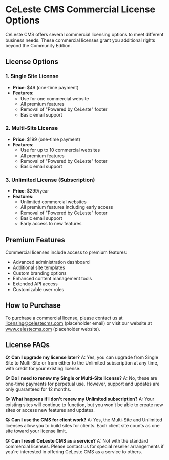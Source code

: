 # CeLeste CMS Commercial License Options

CeLeste CMS offers several commercial licensing options to meet different business needs. These commercial licenses grant you additional rights beyond the Community Edition.

## License Options

### 1. Single Site License
- **Price**: $49 (one-time payment)
- **Features**:
  - Use for one commercial website
  - All premium features
  - Removal of "Powered by CeLeste" footer
  - Basic email support

### 2. Multi-Site License
- **Price**: $199 (one-time payment)
- **Features**:
  - Use for up to 10 commercial websites
  - All premium features
  - Removal of "Powered by CeLeste" footer
  - Basic email support

### 3. Unlimited License (Subscription)
- **Price**: $299/year
- **Features**:
  - Unlimited commercial websites
  - All premium features including early access
  - Removal of "Powered by CeLeste" footer
  - Basic email support
  - Early access to new features

## Premium Features

Commercial licenses include access to premium features:
- Advanced administration dashboard
- Additional site templates
- Custom branding options
- Enhanced content management tools
- Extended API access
- Customizable user roles

## How to Purchase

To purchase a commercial license, please contact us at licensing@celestecms.com (placeholder email) or visit our website at www.celestecms.com (placeholder website).

## License FAQs

**Q: Can I upgrade my license later?**
A: Yes, you can upgrade from Single Site to Multi-Site or from either to the Unlimited subscription at any time, with credit for your existing license.

**Q: Do I need to renew my Single or Multi-Site license?**
A: No, these are one-time payments for perpetual use. However, support and updates are only guaranteed for 12 months.

**Q: What happens if I don't renew my Unlimited subscription?**
A: Your existing sites will continue to function, but you won't be able to create new sites or access new features and updates.

**Q: Can I use the CMS for client work?**
A: Yes, the Multi-Site and Unlimited licenses allow you to build sites for clients. Each client site counts as one site toward your license limit.

**Q: Can I resell CeLeste CMS as a service?**
A: Not with the standard commercial licenses. Please contact us for special reseller arrangements if you're interested in offering CeLeste CMS as a service to others.
